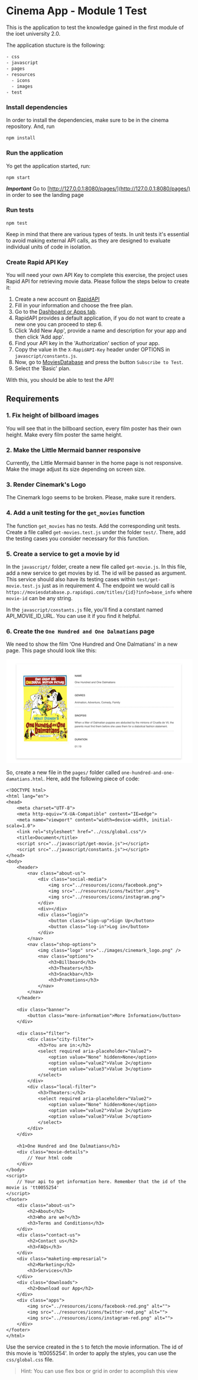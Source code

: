 # Cinema App - Module 1 Test

This is the application to test the knowledge gained in the first module of the ioet university 2.0.

The application stucture is the following:

```
- css
- javascript
- pages
- resources
  - icons
  - images
- test
```

### Install dependencies

In order to install the dependencies, make sure to be in the cinema repository. And, run 
```
npm install
```

### Run the application

Yo get the application started, run:

```
npm start
```

***Important***
Go to [http://127.0.0.1:8080/pages/](http://127.0.0.1:8080/pages/) in order to see the landing page

### Run tests

```
npm test
```
Keep in mind that there are various types of tests. In unit tests it's essential to avoid making external API calls, as they are designed to evaluate individual units of code in isolation.

### Create Rapid API Key

You will need your own API Key to complete this exercise, the project uses Rapid API for retrieving movie data.
Please follow the steps below to create it:


1. Create a new account on [RapidAPI](https://rapidapi.com/hub)
2. Fill in your information and choose the free plan.
3. Go to the [Dashboard or Apps tab](https://rapidapi.com/developer/dashboard).
4. RapidAPI provides a default application, if you do not want to create a new one you can proceed to step 6.
5. Click 'Add New App', provide a name and description for your app and then click 'Add app'.
6. Find your API key in the 'Authorization' section of your app.
7. Copy the value in the `X-RapidAPI-Key` header under OPTIONS in `javascript/constants.js`.
8. Now, go to [MoviesDatabase](https://rapidapi.com/SAdrian/api/moviesdatabase/) and press the button `Subscribe to Test`.
9. Select the 'Basic' plan.

With this, you should be able to test the API!

## Requirements

### 1. Fix height of billboard images

You will see that in the billboard section, every film poster has their own height. Make every film poster the same height.

### 2. Make the Little Mermaid banner responsive

Currently, the Little Mermaid banner in the home page is not responsive. Make the image adjust its size depending on screen size.

### 3. Render Cinemark's Logo

The Cinemark logo seems to be broken. Please, make sure it renders.

### 4. Add a unit testing for the `get_movies` function

The function `get_movies` has no tests. Add the corresponding unit tests. Create a file called `get-movies.test.js` under the folder `test/`. There, add the testing cases you consider necessary for this function.

### 5. Create a service to get a movie by id

In the `javascript/` folder, create a new file called `get-movie.js`. In this file, add a new service to get movies by id. The id will be passed as argument. This service should also have its testing cases within `test/get-movie.test.js` just as in requirement 4. The endpoint we would call is `https://moviesdatabase.p.rapidapi.com/titles/{id}?info=base_info` where `movie-id` can be any string.

In the `javascript/constants.js` file, you'll find a constant named API_MOVIE_ID_URL. You can use it if you find it helpful.

### 6. Create the `One Hundred and One Dalmatians` page

We need to show the film 'One Hundred and One Dalmatians' in a new page. This page should look like this:

![Movie Page Mockup](./movie-page-mockup.png?raw=true "Mockup")

So, create a new file in the `pages/` folder called `one-hundred-and-one-damatians.html`. Here, add the following piece of code:

```
<!DOCTYPE html>
<html lang="en">
<head>
    <meta charset="UTF-8">
    <meta http-equiv="X-UA-Compatible" content="IE=edge">
    <meta name="viewport" content="width=device-width, initial-scale=1.0">
    <link rel="stylesheet" href="../css/global.css"/>
    <title>Document</title>
    <script src="../javascript/get-movie.js"></script>
    <script src="../javascript/constants.js"></script>
</head>
<body>
    <header>
        <nav class="about-us">
            <div class="social-media">
                <img src="../resources/icons/facebook.png">
                <img src="../resources/icons/twitter.png">
                <img src="../resources/icons/instagram.png">
            </div>
            <div></div>
            <div class="login">
                <button class="sign-up">Sign Up</button>
                <button class="log-in">Log in</button>
            </div>
        </nav>
        <nav class="shop-options">
            <img class="logo" src="../images/cinemark_logo.png" />
            <nav class="options">
                <h3>Billboard</h3>
                <h3>Theaters</h3>
                <h3>Snackbar</h3>
                <h3>Promotions</h3>
            </nav>
        </nav>
    </header>

    <div class="banner">
        <button class="more-information">More Information</button>
    </div>

    <div class="filter">
        <div class="city-filter">
            <h3>You are in:</h2>
            <select required aria-placeholder="Value2">
                <option value="None" hidden>None</option>
                <option value="value2">Value 2</option>
                <option value="value3">Value 3</option>
            </select>
        </div>
        <div class="local-filter">
            <h3>Theaters:</h2>
            <select required aria-placeholder="Value2">
                <option value="None" hidden>None</option>
                <option value="value2">Value 2</option>
                <option value="value3">Value 3</option>
            </select>
        </div>
    </div>

    <h1>One Hundred and One Dalmatians</h1>
    <div class="movie-details">
        // Your html code
    </div>
</body>
<script>
    // Your api to get information here. Remember that the id of the movie is 'tt0055254'
</script>
<footer>
    <div class="about-us">
        <h2>About</h2>
        <h3>Who are we?</h3>
        <h3>Terms and Conditions</h3>
    </div>
    <div class="contact-us">
        <h2>Contact us</h2>
        <h3>FAQs</h3>
    </div>
    <div class="maketing-empresarial">
        <h2>Marketing</h2>
        <h3>Services</h3>
    </div>
    <div class="downloads">
        <h2>Download our App</h2>
    </div>
    <div class="apps">
        <img src="../resources/icons/facebook-red.png" alt="">
        <img src="../resources/icons/twitter-red.png" alt="">
        <img src="../resources/icons/instagram-red.png" alt="">
    </div>
</footer>
</html>
```

Use the service created in the `5` to fetch the movie information. The id of this movie is 'tt0055254'. In order to apply the styles, you can use the `css/global.css` file.
> Hint:
> You can use flex box or grid in order to acomplish this view
